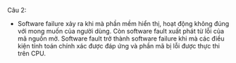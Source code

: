 Câu 2:
-  Software failure xảy ra khi mà phần mềm hiển thị, hoạt động không đúng với mong muốn của người dùng.
Còn software fault xuất phát từ lỗi của mã nguồn mở. Software fault trở thành software failure khi mà các điều kiện tính toán chính xác được đáp ứng và phần mã bị lỗi được thực thi trên CPU.